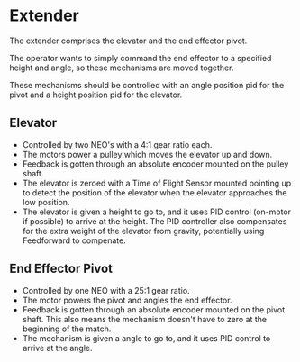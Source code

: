 

# Extender

The extender comprises the elevator and the end effector pivot.

The operator wants to simply command the end effector to a specified height and angle, so these mechanisms are moved together.

These mechanisms should be controlled with an angle position pid for the pivot and a height position pid for the elevator.


## Elevator
- Controlled by two NEO's with a 4:1 gear ratio each.
- The motors power a pulley which moves the elevator up and down.
- Feedback is gotten through an absolute encoder mounted on the pulley shaft.
- The elevator is zeroed with a Time of Flight Sensor mounted pointing up to detect the position of the elevator when the elevator approaches the low position.
- The elevator is given a height to go to, and it uses PID control (on-motor if possible) to arrive at the height.  The PID controller also compensates for the extra weight of the elevator from gravity, potentially using Feedforward to compenate.

## End Effector Pivot
- Controlled by one NEO with a 25:1 gear ratio.
- The motor powers the pivot and angles the end effector.
- Feedback is gotten through an absolute encoder mounted on the pivot shaft.  This also means the mechanism doesn't have to zero at the beginning of the match.
- The mechanism is given a angle to go to, and it uses PID control to arrive at the angle.